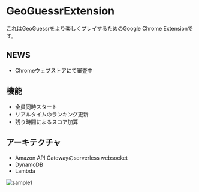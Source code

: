 # GeoGuessrExtension

これはGeoGuessrをより楽しくプレイするためのGoogle Chrome Extensionです。

## NEWS

- Chromeウェブストアにて審査中

## 機能

- 全員同時スタート
- リアルタイムのランキング更新
- 残り時間によるスコア加算


## アーキテクチャ

- Amazon API Gatewayのserverless websocket
- DynamoDB
- Lambda


![sample1](https://user-images.githubusercontent.com/65499273/200599442-1546449f-fa9d-4c96-aa05-629ac9844041.png)
